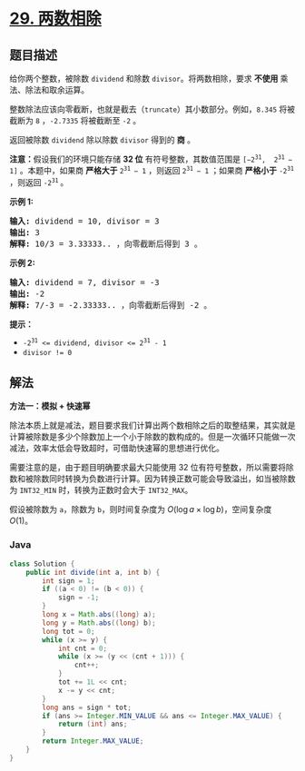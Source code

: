 # [29. 两数相除](https://leetcode.cn/problems/divide-two-integers)

## 题目描述

<p>给你两个整数，被除数&nbsp;<code>dividend</code>&nbsp;和除数&nbsp;<code>divisor</code>。将两数相除，要求 <strong>不使用</strong> 乘法、除法和取余运算。</p>

<p>整数除法应该向零截断，也就是截去（<code>truncate</code>）其小数部分。例如，<code>8.345</code> 将被截断为 <code>8</code> ，<code>-2.7335</code> 将被截断至 <code>-2</code> 。</p>

<p>返回被除数&nbsp;<code>dividend</code>&nbsp;除以除数&nbsp;<code>divisor</code>&nbsp;得到的 <strong>商</strong> 。</p>

<p><strong>注意：</strong>假设我们的环境只能存储 <strong>32 位</strong> 有符号整数，其数值范围是 <code>[−2<sup>31</sup>,&nbsp; 2<sup>31&nbsp;</sup>− 1]</code> 。本题中，如果商 <strong>严格大于</strong> <code>2<sup>31&nbsp;</sup>− 1</code> ，则返回 <code>2<sup>31&nbsp;</sup>− 1</code> ；如果商 <strong>严格小于</strong> <code>-2<sup>31</sup></code> ，则返回 <code>-2<sup>31</sup></code><sup> </sup>。</p>

<p><strong>示例&nbsp;1:</strong></p>

<pre>
<strong>输入:</strong> dividend = 10, divisor = 3
<strong>输出:</strong> 3
<strong>解释: </strong>10/3 = 3.33333.. ，向零截断后得到 3 。</pre>

<p><strong>示例&nbsp;2:</strong></p>

<pre>
<strong>输入:</strong> dividend = 7, divisor = -3
<strong>输出:</strong> -2
<strong>解释:</strong> 7/-3 = -2.33333.. ，向零截断后得到 -2 。</pre>

<p><strong>提示：</strong></p>

<ul>
	<li><code>-2<sup>31</sup> &lt;= dividend, divisor &lt;= 2<sup>31</sup> - 1</code></li>
	<li><code>divisor != 0</code></li>
</ul>

## 解法

**方法一：模拟 + 快速幂**

除法本质上就是减法，题目要求我们计算出两个数相除之后的取整结果，其实就是计算被除数是多少个除数加上一个小于除数的数构成的。但是一次循环只能做一次减法，效率太低会导致超时，可借助快速幂的思想进行优化。

需要注意的是，由于题目明确要求最大只能使用 32 位有符号整数，所以需要将除数和被除数同时转换为负数进行计算。因为转换正数可能会导致溢出，如当被除数为 `INT32_MIN` 时，转换为正数时会大于 `INT32_MAX`。

假设被除数为 `a`，除数为 `b`，则时间复杂度为 $O(\log a \times \log b)$，空间复杂度 $O(1)$。

### **Java**

```java
class Solution {
    public int divide(int a, int b) {
        int sign = 1;
        if ((a < 0) != (b < 0)) {
            sign = -1;
        }
        long x = Math.abs((long) a);
        long y = Math.abs((long) b);
        long tot = 0;
        while (x >= y) {
            int cnt = 0;
            while (x >= (y << (cnt + 1))) {
                cnt++;
            }
            tot += 1L << cnt;
            x -= y << cnt;
        }
        long ans = sign * tot;
        if (ans >= Integer.MIN_VALUE && ans <= Integer.MAX_VALUE) {
            return (int) ans;
        }
        return Integer.MAX_VALUE;
    }
}
```
